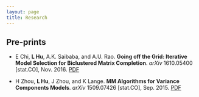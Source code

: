```yaml
---
layout: page
title: Research
---
```


## Pre-prints

*  E Chi, **L Hu**, A.K. Saibaba, and A.U. Rao. **Going off the Grid: Iterative Model Selection for Biclustered Matrix Completion**. _arXiv_ 1610.05400 [stat.CO], Nov. 2016. <i class="fa fa-file-pdf-o"></i> [PDF](https://arxiv.org/pdf/1610.05400.pdf)

*  H Zhou, **L Hu**, J Zhou, and K Lange. **MM Algorithms for Variance Components Models**. _arXiv_ 1509.07426 [stat.CO], Sep. 2015. <i class="fa fa-file-pdf-o"></i> [PDF](https://arxiv.org/pdf/1509.07426.pdf)
